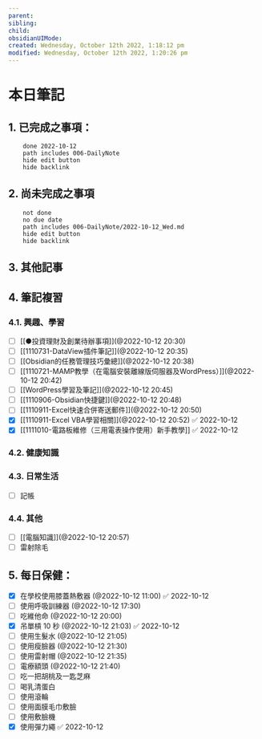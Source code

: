 ```yaml
---
parent: 
sibling: 
child: 
obsidianUIMode: 
created: Wednesday, October 12th 2022, 1:18:12 pm
modified: Wednesday, October 12th 2022, 1:20:26 pm
---
```


# 本日筆記


## 1. 已完成之事項：
```tasks
	done 2022-10-12
	path includes 006-DailyNote
	hide edit button 
	hide backlink
```

## 2. 尚未完成之事項
```tasks
	not done
	no due date
	path includes 006-DailyNote/2022-10-12_Wed.md
	hide edit button 
	hide backlink
```

## 3. 其他記事

## 4. 筆記複習
### 4.1. 興趣、學習
- [ ] [[●投資理財及創業待辦事項]](@2022-10-12 20:30)
- [ ] [[1110731-DataView插件筆記]](@2022-10-12 20:35)
- [ ] [[Obsidian的任務管理技巧彙總]](@2022-10-12 20:38)
- [ ] [[1110721-MAMP教學（在電腦安裝離線版伺服器及WordPress）]](@2022-10-12 20:42)
- [ ] [[WordPress學習及筆記]](@2022-10-12 20:45)
- [ ] [[1110906-Obsidian快捷鍵]](@2022-10-12 20:48)
- [ ] [[1110911-Excel快速合併寄送郵件]](@2022-10-12 20:50)
- [x] [[1110911-Excel VBA學習相關]](@2022-10-12 20:52) ✅ 2022-10-12
- [x] [[1111010-電路板維修（三用電表操作使用）新手教學]] ✅ 2022-10-12

### 4.2. 健康知識

### 4.3. 日常生活
- [ ] 記帳

### 4.4. 其他
- [ ] [[電腦知識]](@2022-10-12 20:57)
- [ ] 雷射除毛

## 5. 每日保健：
- [x] 在學校使用膝蓋熱敷器 (@2022-10-12 11:00) ✅ 2022-10-12
- [ ] 使用呼吸訓練器 (@2022-10-12 17:30)
- [ ] 吃維他命 (@2022-10-12 20:00)
- [x] 吊單槓 10 秒 (@2022-10-12 21:03) ✅ 2022-10-12
- [ ] 使用生髮水 (@2022-10-12 21:05)
- [ ] 使用瘦臉器 (@2022-10-12 21:30)
- [ ] 使用雷射帽 (@2022-10-12 21:35)
- [ ] 電療額頭 (@2022-10-12 21:40)
- [ ] 吃一把胡桃及一匙芝麻
- [ ] 喝乳清蛋白
- [ ] 使用滾輪
- [ ] 使用面膜毛巾敷臉
- [ ] 使用敷臉機
- [x] 使用彈力繩 ✅ 2022-10-12